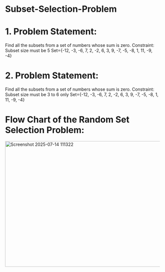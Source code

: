 # Subset-Selection-Problem

# 1. Problem Statement:
Find all the subsets from a set of numbers whose sum is zero.
Constraint: Subset size must be 5
Set={-12, -3, -6, 7, 2, -2, 6, 3, 9, -7, -5, -8, 1, 11, -9, -4}

# 2. Problem Statement:
Find all the subsets from a set of numbers whose sum is zero.
Constraint: Subset size must be 3 to 6 only
Set={-12, -3, -6, 7, 2, -2, 6, 3, 9, -7, -5, -8, 1, 11, -9, -4}

# Flow Chart of the Random Set Selection Problem:

<img width="650" height="408" alt="Screenshot 2025-07-14 111322" src="https://github.com/user-attachments/assets/1649a99f-a52c-4388-9390-15715ce80294" />
